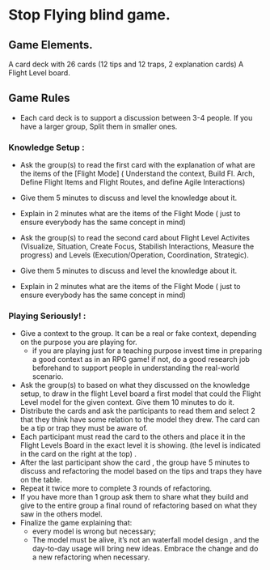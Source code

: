 # Stop Flying blind game.

## Game Elements.

A card deck with 26 cards (12 tips and 12 traps, 2 explanation cards)
A Flight Level board. 

## Game Rules

* Each card deck is to support a discussion between 3-4 people. If you have a larger group, Split them in smaller ones.

### Knowledge Setup : 
* Ask  the group(s) to read the first card with the explanation of what are the items of the [Flight Mode] ( Understand the context, Build Fl. Arch, Define Flight Items and Flight Routes, and define Agile Interactions)
* Give them 5 minutes  to discuss and level the knowledge about it.
* Explain in 2 minutes what are the items of the Flight Mode ( just to ensure everybody has the same concept in mind)

* Ask the group(s) to read the second card about Flight Level Activites (Visualize, Situation, Create Focus, Stabilish Interactions, Measure the progress) and Levels (Execution/Operation, Coordination, Strategic).
* Give them 5 minutes  to discuss and level the knowledge about it.
* Explain in 2 minutes what are the items of the Flight Mode ( just to ensure everybody has the same concept in mind)


### Playing Seriously!  : 

* Give a context to the group. It can be a real or fake context, depending on the purpose you are playing for.
  * if you are playing just for a teaching purpose invest time in preparing a good context as in an RPG game!  if not,  do a good research job beforehand to support people in understanding the real-world scenario.
* Ask  the group(s) to based on what they discussed on the knowledge setup, to draw in the flight Level board a first model that could  the Flight Level model for the given context. Give them 10 minutes to do it.
* Distribute the cards and ask  the participants to read them and select 2 that they think have some relation to the model they drew. The card can be a tip or trap they must be aware of.
* Each participant must read the card to the others and place it  in the Flight Levels Board in the exact level it is showing. (the level is indicated in the card on the right at the top) .
* After the last participant show the card , the group have 5 minutes to discuss and refactoring the model based on the tips and traps  they have on the table.
* Repeat it twice more to complete 3 rounds of refactoring.
* If you have more than 1 group  ask them to share what they build  and give to the entire group a final round of refactoring based on what they saw in the others model.
* Finalize the game explaining that:
  * every model is wrong but necessary;
  * The model must be alive, it’s not an waterfall model design , and the day-to-day usage will bring new ideas. Embrace the change and do a new refactoring when necessary.

